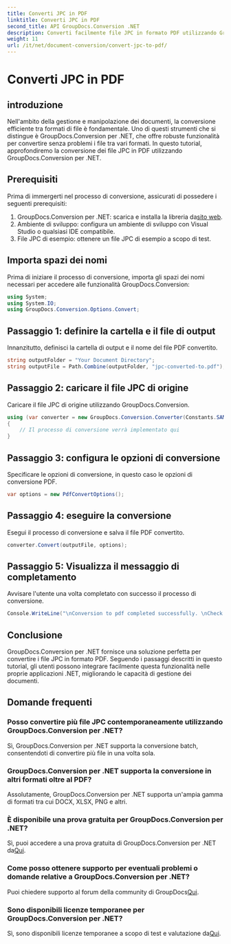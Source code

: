 ```yaml
---
title: Converti JPC in PDF
linktitle: Converti JPC in PDF
second_title: API GroupDocs.Conversion .NET
description: Converti facilmente file JPC in formato PDF utilizzando GroupDocs.Conversion per .NET. Migliora le tue capacità di gestione dei documenti con questa soluzione semplice.
weight: 11
url: /it/net/document-conversion/convert-jpc-to-pdf/
---
```


# Converti JPC in PDF

## introduzione
Nell'ambito della gestione e manipolazione dei documenti, la conversione efficiente tra formati di file è fondamentale. Uno di questi strumenti che si distingue è GroupDocs.Conversion per .NET, che offre robuste funzionalità per convertire senza problemi i file tra vari formati. In questo tutorial, approfondiremo la conversione dei file JPC in PDF utilizzando GroupDocs.Conversion per .NET.
## Prerequisiti
Prima di immergerti nel processo di conversione, assicurati di possedere i seguenti prerequisiti:
1. GroupDocs.Conversion per .NET: scarica e installa la libreria da[sito web](https://releases.groupdocs.com/conversion/net/).
2. Ambiente di sviluppo: configura un ambiente di sviluppo con Visual Studio o qualsiasi IDE compatibile.
3. File JPC di esempio: ottenere un file JPC di esempio a scopo di test.

## Importa spazi dei nomi
Prima di iniziare il processo di conversione, importa gli spazi dei nomi necessari per accedere alle funzionalità GroupDocs.Conversion:
```csharp
using System;
using System.IO;
using GroupDocs.Conversion.Options.Convert;
```

## Passaggio 1: definire la cartella e il file di output
Innanzitutto, definisci la cartella di output e il nome del file PDF convertito.
```csharp
string outputFolder = "Your Document Directory";
string outputFile = Path.Combine(outputFolder, "jpc-converted-to.pdf");
```
## Passaggio 2: caricare il file JPC di origine
Caricare il file JPC di origine utilizzando GroupDocs.Conversion.
```csharp
using (var converter = new GroupDocs.Conversion.Converter(Constants.SAMPLE_JPC))
{
    // Il processo di conversione verrà implementato qui
}
```
## Passaggio 3: configura le opzioni di conversione
Specificare le opzioni di conversione, in questo caso le opzioni di conversione PDF.
```csharp
var options = new PdfConvertOptions();
```
## Passaggio 4: eseguire la conversione
Esegui il processo di conversione e salva il file PDF convertito.
```csharp
converter.Convert(outputFile, options);
```
## Passaggio 5: Visualizza il messaggio di completamento
Avvisare l'utente una volta completato con successo il processo di conversione.
```csharp
Console.WriteLine("\nConversion to pdf completed successfully. \nCheck output in {0}", outputFolder);
```

## Conclusione
GroupDocs.Conversion per .NET fornisce una soluzione perfetta per convertire i file JPC in formato PDF. Seguendo i passaggi descritti in questo tutorial, gli utenti possono integrare facilmente questa funzionalità nelle proprie applicazioni .NET, migliorando le capacità di gestione dei documenti.
## Domande frequenti
### Posso convertire più file JPC contemporaneamente utilizzando GroupDocs.Conversion per .NET?
Sì, GroupDocs.Conversion per .NET supporta la conversione batch, consentendoti di convertire più file in una volta sola.
### GroupDocs.Conversion per .NET supporta la conversione in altri formati oltre al PDF?
Assolutamente, GroupDocs.Conversion per .NET supporta un'ampia gamma di formati tra cui DOCX, XLSX, PNG e altri.
### È disponibile una prova gratuita per GroupDocs.Conversion per .NET?
 Sì, puoi accedere a una prova gratuita di GroupDocs.Conversion per .NET da[Qui](https://releases.groupdocs.com/).
### Come posso ottenere supporto per eventuali problemi o domande relative a GroupDocs.Conversion per .NET?
 Puoi chiedere supporto al forum della community di GroupDocs[Qui](https://forum.groupdocs.com/c/conversion/11).
### Sono disponibili licenze temporanee per GroupDocs.Conversion per .NET?
 Sì, sono disponibili licenze temporanee a scopo di test e valutazione da[Qui](https://purchase.groupdocs.com/temporary-license/).